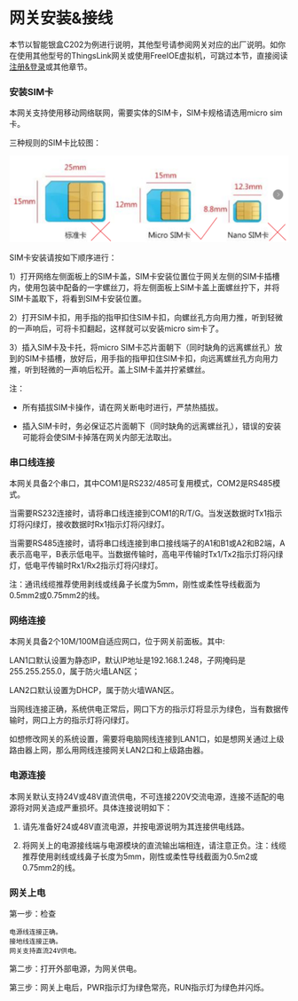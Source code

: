 # 网关安装&接线

本节以智能银盒C202为例进行说明，其他型号请参阅网关对应的出厂说明。如你在使用其他型号的ThingsLink网关或使用FreeIOE虚拟机，可跳过本节，直接阅读 [注册&登录](quick_start/register-and-login.md)或其他章节。

### 安装SIM卡

本网关支持使用移动网络联网，需要实体的SIM卡，SIM卡规格请选用micro sim卡。

三种规则的SIM卡比较图：

![simcard](imgs/simcard_compare.png)

SIM卡安装请按如下顺序进行：


1）打开网络左侧面板上的SIM卡盖，SIM卡安装位置位于网关左侧的SIM卡插槽内，使用包装中配备的一字螺丝刀，将左侧面板上SIM卡盖上面螺丝拧下，并将SIM卡盖取下，将看到SIM卡安装位置。


2）打开SIM卡扣，用手指的指甲扣住SIM卡扣，向螺丝孔方向用力推，听到轻微的一声响后，可将卡扣翻起，这样就可以安装micro sim卡了。


3）插入SIM卡及卡托，将micro SIM卡芯片面朝下（同时缺角的远离螺丝孔）放到的SIM卡插槽，放好后，用手指的指甲扣住SIM卡扣，向远离螺丝孔方向用力推，听到轻微的一声响后松开。盖上SIM卡盖并拧紧螺丝。

注：<br/>
* 所有插拔SIM卡操作，请在网关断电时进行，严禁热插拔。<br/>

* 插入SIM卡时，务必保证芯片面朝下（同时缺角的远离螺丝孔），错误的安装可能将会使SIM卡掉落在网关内部无法取出。<br/>

### 串口线连接

本网关具备2个串口，其中COM1是RS232/485可复用模式，COM2是RS485模式。<br/>

当需要RS232连接时，请将串口线连接到COM1的R/T/G。当发送数据时Tx1指示灯将闪绿灯，接收数据时Rx1指示灯将闪绿灯。<br/>

当需要RS485连接时，请将串口线连接到串口接线端子的A1和B1或A2和B2端，A表示高电平，B表示低电平。当数据传输时，高电平传输时Tx1/Tx2指示灯将闪绿灯，低电平传输时Rx1/Rx2指示灯将闪绿灯。<br/>

注：通讯线缆推荐使用剥线或线鼻子长度为5mm，刚性或柔性导线截面为0.5mm2或0.75mm2的线。

### 网络连接

本网关具备2个10M/100M自适应网口，位于网关前面板。其中:<br/>

LAN1口默认设置为静态IP，默认IP地址是192.168.1.248，子网掩码是255.255.255.0，属于防火墙LAN区；<br/>

LAN2口默认设置为DHCP，属于防火墙WAN区。<br/>

当网线连接正确，系统供电正常后，网口下方的指示灯将显示为绿色，当有数据传输时，网口上方的指示灯将闪绿灯。

如想修改网关的系统设置，需要将电脑网线连接到LAN1口，如是想网关通过上级路由器上网，那么用网线连接网关LAN2口和上级路由器。<br/>

### 电源连接

本网关默认支持24V或48V直流供电，不可连接220V交流电源，连接不适配的电源将对网关造成严重损坏。具体连接说明如下：<br/>

1. 请先准备好24或48V直流电源，并按电源说明为其连接供电线路。<br/>
   
2. 将网关上的电源接线端与电源模块的直流输出端相连，请注意正负。注：线缆推荐使用剥线或线鼻子长度为5mm，刚性或柔性导线截面为0.5m2或0.75mm2的线。<br/>


### 网关上电
第一步：检查<br/>

    电源线连接正确。
    接地线连接正确。
    网关支持直流24V供电。

第二步：打开外部电源，为网关供电。<br/>

第三步：网关上电后，PWR指示灯为绿色常亮，RUN指示灯为绿色并闪烁。<br/>


